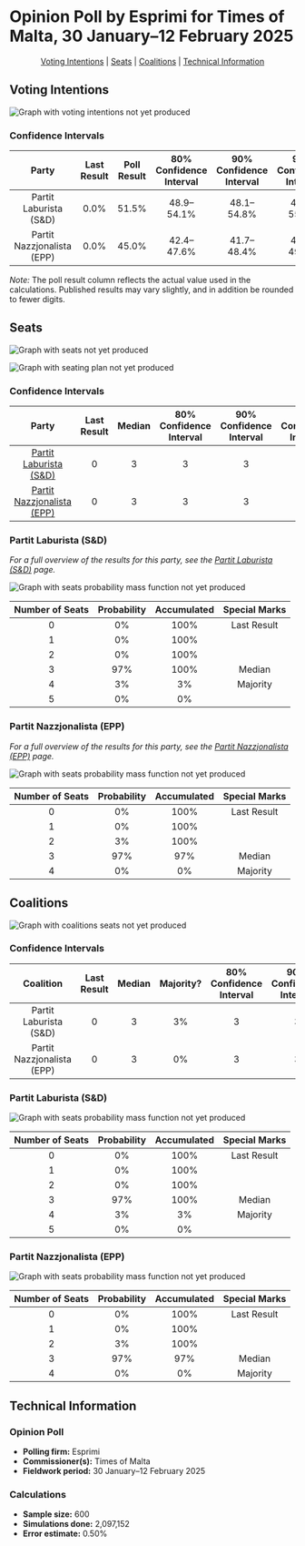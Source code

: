 # Opinion Poll by Esprimi for Times of Malta, 30 January–12 February 2025

<p align="center"><a href="#voting-intentions">Voting Intentions</a> | <a href="#seats">Seats</a> | <a href="#coalitions">Coalitions</a> | <a href="#technical-information">Technical Information</a></p>

## Voting Intentions

![Graph with voting intentions not yet produced](2025-02-12-Esprimi.png "Voting Intentions")

### Confidence Intervals

| Party | Last Result | Poll Result | 80% Confidence Interval | 90% Confidence Interval | 95% Confidence Interval | 99% Confidence Interval |
|:-----:|:-----------:|:-----------:|:-----------------------:|:-----------------------:|:-----------------------:|:-----------------------:|
| Partit Laburista (S&D) | 0.0% | 51.5% | 48.9–54.1% |48.1–54.8% |47.5–55.5% |46.3–56.7% |
| Partit Nazzjonalista (EPP) | 0.0% | 45.0% | 42.4–47.6% |41.7–48.4% |41.1–49.0% |39.8–50.3% |

*Note:* The poll result column reflects the actual value used in the calculations. Published results may vary slightly, and in addition be rounded to fewer digits.

## Seats

![Graph with seats not yet produced](2025-02-12-Esprimi-seats.png "Seats")

![Graph with seating plan not yet produced](2025-02-12-Esprimi-seating-plan.png "Seating Plan")

### Confidence Intervals

| Party | Last Result | Median | 80% Confidence Interval | 90% Confidence Interval | 95% Confidence Interval | 99% Confidence Interval |
|:-----:|:-----------:|:------:|:-----------------------:|:-----------------------:|:-----------------------:|:-----------------------:|
| <a href="#partit-laburista-(s&d)">Partit Laburista (S&D)</a> | 0 | 3 | 3 |3 |3–4 |3–4 |
| <a href="#partit-nazzjonalista-(epp)">Partit Nazzjonalista (EPP)</a> | 0 | 3 | 3 |3 |2–3 |2–3 |

### Partit Laburista (S&D)

*For a full overview of the results for this party, see the [Partit Laburista (S&D)](party-partitlaburistasd.html) page.*

![Graph with seats probability mass function not yet produced](2025-02-12-Esprimi-seats-pmf-partitlaburistasd.png "Seats Probability Mass Function")

| Number of Seats | Probability | Accumulated | Special Marks |
|:---------------:|:-----------:|:-----------:|:-------------:|
| 0 | 0% | 100% | Last Result |
| 1 | 0% | 100% |  |
| 2 | 0% | 100% |  |
| 3 | 97% | 100% | Median |
| 4 | 3% | 3% | Majority |
| 5 | 0% | 0% |  |

### Partit Nazzjonalista (EPP)

*For a full overview of the results for this party, see the [Partit Nazzjonalista (EPP)](party-partitnazzjonalistaepp.html) page.*

![Graph with seats probability mass function not yet produced](2025-02-12-Esprimi-seats-pmf-partitnazzjonalistaepp.png "Seats Probability Mass Function")

| Number of Seats | Probability | Accumulated | Special Marks |
|:---------------:|:-----------:|:-----------:|:-------------:|
| 0 | 0% | 100% | Last Result |
| 1 | 0% | 100% |  |
| 2 | 3% | 100% |  |
| 3 | 97% | 97% | Median |
| 4 | 0% | 0% | Majority |


## Coalitions

![Graph with coalitions seats not yet produced](2025-02-12-Esprimi-coalitions-seats.png "Coalitions Seats")

### Confidence Intervals

| Coalition | Last Result | Median | Majority? | 80% Confidence Interval | 90% Confidence Interval | 95% Confidence Interval | 99% Confidence Interval |
|:---------:|:-----------:|:------:|:---------:|:-----------------------:|:-----------------------:|:-----------------------:|:-----------------------:|
| Partit Laburista (S&D) | 0 | 3 | 3% | 3 | 3 | 3–4 | 3–4 |
| Partit Nazzjonalista (EPP) | 0 | 3 | 0% | 3 | 3 | 2–3 | 2–3 |

### Partit Laburista (S&D)

![Graph with seats probability mass function not yet produced](2025-02-12-Esprimi-coalitions-seats-pmf-pl.png "Seats Probability Mass Function")

| Number of Seats | Probability | Accumulated | Special Marks |
|:---------------:|:-----------:|:-----------:|:-------------:|
| 0 | 0% | 100% | Last Result |
| 1 | 0% | 100% |  |
| 2 | 0% | 100% |  |
| 3 | 97% | 100% | Median |
| 4 | 3% | 3% | Majority |
| 5 | 0% | 0% |  |

### Partit Nazzjonalista (EPP)

![Graph with seats probability mass function not yet produced](2025-02-12-Esprimi-coalitions-seats-pmf-pn.png "Seats Probability Mass Function")

| Number of Seats | Probability | Accumulated | Special Marks |
|:---------------:|:-----------:|:-----------:|:-------------:|
| 0 | 0% | 100% | Last Result |
| 1 | 0% | 100% |  |
| 2 | 3% | 100% |  |
| 3 | 97% | 97% | Median |
| 4 | 0% | 0% | Majority |


## Technical Information

### Opinion Poll

+ **Polling firm:** Esprimi
+ **Commissioner(s):** Times of Malta
+ **Fieldwork period:** 30 January–12 February 2025

### Calculations

+ **Sample size:** 600
+ **Simulations done:** 2,097,152
+ **Error estimate:** 0.50%

